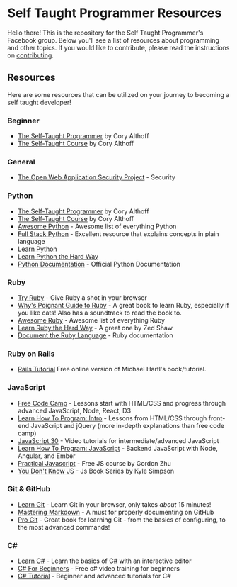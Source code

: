 # Self Taught Programmer Resources

Hello there! This is the repository for the Self Taught Programmer's Facebook group. Below you'll see a list of resources about programming and other topics. If you would like to contribute, please read the instructions on [contributing](https://github.com/selftaughtprogrammers/resources/blob/master/CONTRIBUTING.md).

## Resources

Here are some resources that can be utilized on your journey to becoming a self taught developer!

### Beginner
- [The Self-Taught Programmer](https://theselftaughtprogrammer.io/) by Cory Althoff
- [The Self-Taught Course](https://goselftaught.com) by Cory Althoff


### General
- [The Open Web Application Security Project](https://www.owasp.org/index.php/Category:Attack) - Security


### Python

- [The Self-Taught Programmer](https://theselftaughtprogrammer.io/) by Cory Althoff
- [The Self-Taught Course](https://goselftaught.com) by Cory Althoff
- [Awesome Python](https://awesome-python.com) - Awesome list of everything Python
- [Full Stack Python](https://www.fullstackpython.com/) - Excellent resource that explains concepts in plain language
- [Learn Python](https://www.learnpython.org/)
- [Learn Python the Hard Way](https://learnpythonthehardway.org/)
- [Python Documentation](https://www.python.org/doc/) - Official Python Documentation

### Ruby

- [Try Ruby](http://www.tryruby.org/) - Give Ruby a shot in your browser
- [Why's Poignant Guide to Ruby](http://poignant.guide/) - A great book to learn Ruby, especially if you like cats! Also has a soundtrack to read the book to.
- [Awesome Ruby](https://github.com/markets/awesome-ruby) - Awesome list of everything Ruby
- [Learn Ruby the Hard Way](http://ruby.learncodethehardway.org/book/) - A great one by Zed Shaw
- [Document the Ruby Language](http://ruby-doc.org/) - Ruby documentation

### Ruby on Rails
- [Rails Tutorial](https://www.railstutorial.org/book) Free online version of Michael Hartl's book/tutorial.

### JavaScript

- [Free Code Camp](https://www.freecodecamp.com/) - Lessons start with HTML/CSS and progress through advanced JavaScript, Node, React, D3
- [Learn How To Program: Intro](https://www.learnhowtoprogram.com/intro-to-programming) - Lessons from HTML/CSS through front-end JavaScript and jQuery (more in-depth explanations than free code camp)
- [JavaScript 30](https://javascript30.com/) - Video tutorials for intermediate/advanced JavaScript
- [Learn How To Program: JavaScript](https://www.learnhowtoprogram.com/javascript) - Backend JavaScript with Node, Angular, and Ember
- [Practical Javascript](https://watchandcode.com/p/practical-javascript) - Free JS course by Gordon Zhu
- [You Don't Know JS](https://github.com/getify/You-Dont-Know-JS) - Js Book Series by Kyle Simpson

### Git & GitHub

 - [Learn Git](https://try.github.io) - Learn Git in your browser, only takes *about* 15 minutes!
 - [Mastering Markdown](https://guides.github.com/features/mastering-markdown/#syntax) - A must for properly documenting on GitHub
 - [Pro Git](https://github.com/progit/progit2) - Great book for learning Git - from the basics of configuring, to the most advanced commands! 

### C#

- [Learn C#](http://www.learncs.org/) - Learn the basics of C# with an interactive editor
- [C# For Beginners](https://mva.microsoft.com/en-us/training-courses/c-fundamentals-for-absolute-beginners-16169) - Free c# video training for beginners
- [C# Tutorial](https://www.tutorialspoint.com/csharp/) - Beginner and advanced tutorials for C#
